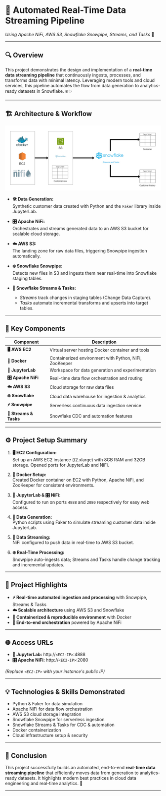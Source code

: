 # 🚀 Automated Real-Time Data Streaming Pipeline  
*Using Apache NiFi, AWS S3, Snowflake Snowpipe, Streams, and Tasks* 🎯

---

## 🔍 Overview

This project demonstrates the design and implementation of a **real-time data streaming pipeline** that continuously ingests, processes, and transforms data with minimal latency. Leveraging modern tools and cloud services, this pipeline automates the flow from data generation to analytics-ready datasets in Snowflake. ❄️✨

---

## 🏗️ Architecture & Workflow

![UI_2](architecture.png "Sample_1")

- **🛠️ Data Generation:**  
  Synthetic customer data created with Python and the `Faker` library inside JupyterLab.

- **🎛️ Apache NiFi:**  
  Orchestrates and streams generated data to an AWS S3 bucket for scalable cloud storage.

- **☁️ AWS S3:**  
  The landing zone for raw data files, triggering Snowpipe ingestion automatically.

- **❄️ Snowflake Snowpipe:**  
  Detects new files in S3 and ingests them near real-time into Snowflake staging tables.

- **🔄 Snowflake Streams & Tasks:**  
  - *Streams* track changes in staging tables (Change Data Capture).  
  - *Tasks* automate incremental transforms and upserts into target tables.

---

## 🎯 Key Components

| Component         | Description                                      |
|-------------------|------------------------------------------------|
| **🖥️ AWS EC2**       | Virtual server hosting Docker container and tools |
| **🐳 Docker**        | Containerized environment with Python, NiFi, ZooKeeper |
| **📓 JupyterLab**    | Workspace for data generation and experimentation  |
| **🎛️ Apache NiFi**   | Real-time data flow orchestration and routing  |
| **☁️ AWS S3**        | Cloud storage for raw data files                |
| **❄️ Snowflake**     | Cloud data warehouse for ingestion & analytics |
| **⚡ Snowpipe**      | Serverless continuous data ingestion service   |
| **🔄 Streams & Tasks** | Snowflake CDC and automation features           |

---

## ⚙️ Project Setup Summary

1. **🖥️ EC2 Configuration:**  
   Set up an AWS EC2 instance (t2.xlarge) with 8GB RAM and 32GB storage. Opened ports for JupyterLab and NiFi.

2. **🐳 Docker Setup:**  
   Created Docker container on EC2 with Python, Apache NiFi, and ZooKeeper for consistent environments.

3. **📓 JupyterLab & 🎛️ NiFi:**  
   Configured to run on ports `4888` and `2080` respectively for easy web access.

4. **🎲 Data Generation:**  
   Python scripts using Faker to simulate streaming customer data inside JupyterLab.

5. **🚚 Data Streaming:**  
   NiFi configured to push data in real-time to AWS S3 bucket.

6. **❄️ Real-Time Processing:**  
   Snowpipe auto-ingests data; Streams and Tasks handle change tracking and incremental updates.

---

## 🌟 Project Highlights

- **⚡ Real-time automated ingestion and processing** with Snowpipe, Streams & Tasks  
- **☁️ Scalable architecture** using AWS S3 and Snowflake  
- **🐳 Containerized & reproducible environment** with Docker  
- **🎼 End-to-end orchestration** powered by Apache NiFi  

---

## 🌐 Access URLs

- **📓 JupyterLab:** http://`<EC2-IP>`:4888  
- **🎛️ Apache NiFi:** http://`<EC2-IP>`:2080  

*(Replace `<EC2-IP>` with your instance's public IP)*

---

## 💡 Technologies & Skills Demonstrated

- Python & Faker for data simulation  
- Apache NiFi for data flow orchestration  
- AWS S3 cloud storage integration  
- Snowflake Snowpipe for serverless ingestion  
- Snowflake Streams & Tasks for CDC & automation  
- Docker containerization  
- Cloud infrastructure setup & security  

---

## 🎉 Conclusion

This project successfully builds an automated, end-to-end **real-time data streaming pipeline** that efficiently moves data from generation to analytics-ready datasets. It highlights modern best practices in cloud data engineering and real-time analytics. 🎊

---



